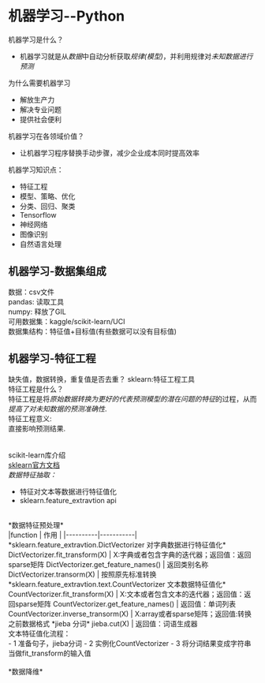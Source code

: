 机器学习--Python
================
机器学习是什么？<br>
- 机器学习就是从*数据*中自动分析获取*规律(模型)*，并利用规律对*未知数据进行预测*  

为什么需要机器学习<br>
- 解放生产力
- 解决专业问题
- 提供社会便利  

机器学习在各领域价值？<br>
- 让机器学习程序替换手动步骤，减少企业成本同时提高效率<br>

机器学习知识点：<br>
- 特征工程
- 模型、策略、优化
- 分类、回归、聚类
- Tensorflow
- 神经网络
- 图像识别
- 自然语言处理

机器学习-数据集组成
------------------
数据：csv文件<br>
pandas: 读取工具<br>
numpy: 释放了GIL<br>
可用数据集：kaggle/scikit-learn/UCI<br>
数据集结构：特征值+目标值(有些数据可以没有目标值)<br>

机器学习-特征工程
----------------
缺失值，数据转换，重复值是否去重？
sklearn:特征工程工具<br>
特征工程是什么？<br>
特征工程是将*原始数据转换为更好的代表预测模型的潜在问题的特征*的过程，从而*提高了对未知数据的预测准确性*.<br>
特征工程意义:<br>
直接影响预测结果.<br>  
<br>
scikit-learn库介绍<br>
[sklearn官方文档](https://scikit-learn.org/stable/)
<br>
*数据特征抽取：*<br>
- 特征对文本等数据进行特征值化<br>
- sklearn.feature_extravtion  api
<br>
*数据特征预处理*<br>
|function  | 作用 |
|----------|-----------|
*sklearn.feature_extravtion.DictVectorizer  对字典数据进行特征值化*
DictVectorizer.fit_transform(X) | X:字典或者包含字典的迭代器；返回值：返回sparse矩阵
DictVectorizer.get_feature_names()  | 返回类别名称
DictVectorizer.transorm(X)  | 按照原先标准转换
*sklearn.feature_extravtion.text.CountVectorizer  文本数据特征值化*
CountVectorizer.fit_transform(X) | X:文本或者包含文本的迭代器；返回值：返回sparse矩阵
CountVectorizer.get_feature_names()  | 返回值：单词列表
CountVectorizer.inverse_transorm(X)  |  X:array或者sparse矩阵；返回值:转换之前数据格式
*jieba 分词*
jieba.cut(X)  | 返回值：词语生成器
<br>
文本特征值化流程：<br>
- 1 准备句子，jieba分词
- 2 实例化CountVectorizer
- 3 将分词结果变成字符串当做fit_transform的输入值<br>
<br>
*数据降维*
